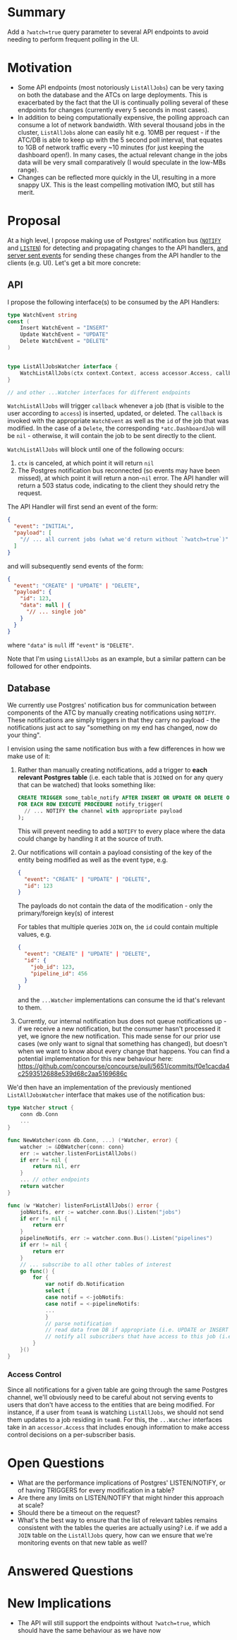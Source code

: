 # Summary

Add a `?watch=true` query parameter to several API endpoints to avoid needing to perform frequent polling in the UI.


# Motivation

* Some API endpoints (most notoriously `ListAllJobs`) can be very taxing on both the database and the ATCs on large deployments. This is exacerbated by the fact that the UI is continually polling several of these endpoints for changes (currently every 5 seconds in most cases).
* In addition to being computationally expensive, the polling approach can consume a lot of network bandwidth. With several thousand jobs in the cluster, `ListAllJobs` alone can easily hit e.g. 10MB per request - if the ATC/DB is able to keep up with the 5 second poll interval, that equates to 1GB of network traffic every ~10 minutes (for just keeping the dashboard open!). In many cases, the actual relevant change in the jobs data will be very small comparatively (I would speculate in the low-MBs range).
* Changes can be reflected more quickly in the UI, resulting in a more snappy UX. This is the least compelling motivation IMO, but still has merit.


# Proposal

At a high level, I propose making use of Postgres' notification bus ([`NOTIFY`](https://www.postgresql.org/docs/9.5/sql-notify.html) and [`LISTEN`](https://www.postgresql.org/docs/9.5/sql-listen.html)) for detecting and propagating changes to the API handlers, [and server sent events](https://developer.mozilla.org/en-US/docs/Web/API/Server-sent_events/Using_server-sent_events) for sending these changes from the API handler to the clients (e.g. UI). Let's get a bit more concrete:

## API

I propose the following interface(s) to be consumed by the API Handlers:

```go
type WatchEvent string
const (
    Insert WatchEvent = "INSERT"
    Update WatchEvent = "UPDATE"
    Delete WatchEvent = "DELETE"
)


type ListAllJobsWatcher interface {
    WatchListAllJobs(ctx context.Context, access accessor.Access, callback func(event WatchEvent, id int, job *atc.DashboardJob)) error
}

// and other ...Watcher interfaces for different endpoints
```

`WatchListAllJobs` will trigger `callback` whenever a job (that is visible to the user according to `access`) is inserted, updated, or deleted. The `callback` is invoked with the appropriate `WatchEvent` as well as the `id` of the job that was modified. In the case of a `Delete`, the corresponding `*atc.DashboardJob` will be `nil` - otherwise, it will contain the job to be sent directly to the client.

`WatchListAllJobs` will block until one of the following occurs:
1. `ctx` is canceled, at which point it will return `nil`
1. The Postgres notification bus reconnected (so events may have been missed), at which point it will return a non-`nil` error. The API handler will return a 503 status code, indicating to the client they should retry the request.

The API Handler will first send an event of the form:

```json
{
  "event": "INITIAL",
  "payload": [
    "// ... all current jobs (what we'd return without `?watch=true`)"
  ]
}
```

and will subsequently send events of the form:

```json
{
  "event": "CREATE" | "UPDATE" | "DELETE",
  "payload": {
    "id": 123,
    "data": null | {
      "// ... single job"
    }
  }
}
```

where `"data"` is `null` iff `"event"` is `"DELETE"`.

Note that I'm using `ListAllJobs` as an example, but a similar pattern can be followed for other endpoints.

## Database

We currently use Postgres' notification bus for communication between components of the ATC by manually creating notifications using `NOTIFY`. These notifications are simply triggers in that they carry no payload - the notifications just act to say "something on my end has changed, now do your thing".

I envision using the same notification bus with a few differences in how we make use of it:

1. Rather than manually creating notifications, add a trigger to **each relevant Postgres table** (i.e. each table that is `JOIN`ed on for any query that can be watched) that looks something like:
   ```sql
   CREATE TRIGGER some_table_notify AFTER INSERT OR UPDATE OR DELETE ON some_table
   FOR EACH ROW EXECUTE PROCEDURE notify_trigger(
     // ... NOTIFY the channel with appropriate payload
   );
   ```

   This will prevent needing to add a `NOTIFY` to every place where the data could change by handling it at the source of truth.

1. Our notifications will contain a payload consisting of the key of the entity being modified as well as the event type, e.g.
   ```json
   {
     "event": "CREATE" | "UPDATE" | "DELETE",
     "id": 123
   }
   ```

   The payloads do not contain the data of the modification - only the primary/foreign key(s) of interest

   For tables that multiple queries `JOIN` on, the `id` could contain multiple values, e.g.
   ```json
   {
     "event": "CREATE" | "UPDATE" | "DELETE",
     "id": {
       "job_id": 123,
       "pipeline_id": 456
     }
   }
   ```

   and the `...Watcher` implementations can consume the id that's relevant to them.

1. Currently, our internal notification bus does not queue notifications up - if we receive a new notification, but the consumer hasn't processed it yet, we ignore the new notification. This made sense for our prior use cases (we only want to signal that something has changed), but doesn't when we want to know about every change that happens. You can find a potential implementation for this new behaviour here: https://github.com/concourse/concourse/pull/5651/commits/f0e1cacda4c2593512688e539d68c2aa5169686c

We'd then have an implementation of the previously mentioned `ListAllJobsWatcher` interface that makes use of the notification bus:

```go
type Watcher struct {
    conn db.Conn
    ...
}

func NewWatcher(conn db.Conn, ...) (*Watcher, error) {
    watcher := &DBWatcher{conn: conn}
    err := watcher.listenForListAllJobs()
    if err != nil {
        return nil, err
    }
    ... // other endpoints
    return watcher
}

func (w *Watcher) listenForListAllJobs() error {
    jobNotifs, err := watcher.conn.Bus().Listen("jobs")
    if err != nil {
        return err
    }
    pipelineNotifs, err := watcher.conn.Bus().Listen("pipelines")
    if err != nil {
        return err
    }
    // ... subscribe to all other tables of interest
    go func() {
        for {
            var notif db.Notification
            select {
            case notif = <-jobNotifs:
            case notif = <-pipelineNotifs:
            ...
            }
            // parse notification
            // read data from DB if appropriate (i.e. UPDATE or INSERT and there are any subscribers)
            // notify all subscribers that have access to this job (i.e. are on the same team, or the pipeline is visible)
        }
    }()
}
```

### Access Control

Since all notifications for a given table are going through the same Postgres channel, we'll obviously need to be careful about not serving events to users that don't have access to the entities that are being modified. For instance, if a user from `teamA` is watching `ListAllJobs`, we should not send them updates to a job residing in `teamB`. For this, the `...Watcher` interfaces take in an `accessor.Access` that includes enough information to make access control decisions on a per-subscriber basis.

# Open Questions

* What are the performance implications of Postgres' LISTEN/NOTIFY, or of having TRIGGERS for every modification in a table?
* Are there any limits on LISTEN/NOTIFY that might hinder this approach at scale?
* Should there be a timeout on the request?
* What's the best way to ensure that the list of relevant tables remains consistent with the tables the queries are actually using? i.e. if we add a `JOIN` table on the `ListAllJobs` query, how can we ensure that we're monitoring events on that new table as well?


# Answered Questions


# New Implications

* The API will still support the endpoints without `?watch=true`, which should have the same behaviour as we have now

